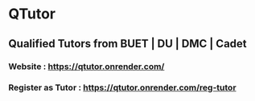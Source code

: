 # QTutor
## Qualified Tutors from BUET | DU | DMC | Cadet


### Website : https://qtutor.onrender.com/


### Register as Tutor : https://qtutor.onrender.com/reg-tutor

